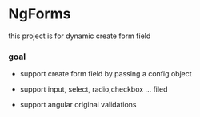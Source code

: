 # NgForms

this project is for dynamic create form field

### goal

- support create form field by passing a config object

- support input, select, radio,checkbox ... filed

- support angular original validations
